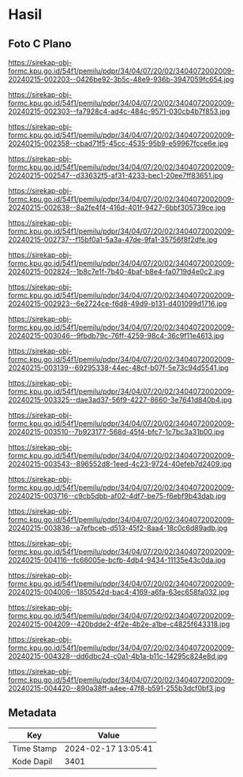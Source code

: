 # Hasil

## Foto C Plano

https://sirekap-obj-formc.kpu.go.id/54f1/pemilu/pdpr/34/04/07/20/02/3404072002009-20240215-002203--0426be92-3b5c-48e9-936b-3947059fc654.jpg

https://sirekap-obj-formc.kpu.go.id/54f1/pemilu/pdpr/34/04/07/20/02/3404072002009-20240215-002303--fa7928c4-ad4c-484c-9571-030cb4b7f853.jpg

https://sirekap-obj-formc.kpu.go.id/54f1/pemilu/pdpr/34/04/07/20/02/3404072002009-20240215-002358--cbad71f5-45cc-4535-95b9-e59967fcce6e.jpg

https://sirekap-obj-formc.kpu.go.id/54f1/pemilu/pdpr/34/04/07/20/02/3404072002009-20240215-002547--d33632f5-af31-4233-bec1-20ee7ff83651.jpg

https://sirekap-obj-formc.kpu.go.id/54f1/pemilu/pdpr/34/04/07/20/02/3404072002009-20240215-002638--8a2fe4f4-416d-401f-9427-6bbf305739ce.jpg

https://sirekap-obj-formc.kpu.go.id/54f1/pemilu/pdpr/34/04/07/20/02/3404072002009-20240215-002737--f15bf0a1-5a3a-47de-9fa1-35756f8f2dfe.jpg

https://sirekap-obj-formc.kpu.go.id/54f1/pemilu/pdpr/34/04/07/20/02/3404072002009-20240215-002824--1b8c7e1f-7b40-4baf-b8e4-fa0719d4e0c2.jpg

https://sirekap-obj-formc.kpu.go.id/54f1/pemilu/pdpr/34/04/07/20/02/3404072002009-20240215-002923--6e2724ce-f6d8-49d9-b131-d401099d1716.jpg

https://sirekap-obj-formc.kpu.go.id/54f1/pemilu/pdpr/34/04/07/20/02/3404072002009-20240215-003046--9fbdb79c-76ff-4259-98c4-36c9f11e4613.jpg

https://sirekap-obj-formc.kpu.go.id/54f1/pemilu/pdpr/34/04/07/20/02/3404072002009-20240215-003139--69295338-44ec-48cf-b07f-5e73c94d5541.jpg

https://sirekap-obj-formc.kpu.go.id/54f1/pemilu/pdpr/34/04/07/20/02/3404072002009-20240215-003325--dae3ad37-56f9-4227-8660-3e7641d840b4.jpg

https://sirekap-obj-formc.kpu.go.id/54f1/pemilu/pdpr/34/04/07/20/02/3404072002009-20240215-003510--7b923177-568d-45f4-bfc7-1c7bc3a31b00.jpg

https://sirekap-obj-formc.kpu.go.id/54f1/pemilu/pdpr/34/04/07/20/02/3404072002009-20240215-003543--896552d8-1eed-4c23-9724-40efeb7d2409.jpg

https://sirekap-obj-formc.kpu.go.id/54f1/pemilu/pdpr/34/04/07/20/02/3404072002009-20240215-003716--c9cb5dbb-af02-4df7-be75-f6ebf9b43dab.jpg

https://sirekap-obj-formc.kpu.go.id/54f1/pemilu/pdpr/34/04/07/20/02/3404072002009-20240215-003836--a7efbceb-d513-45f2-8aa4-18c0c6d89adb.jpg

https://sirekap-obj-formc.kpu.go.id/54f1/pemilu/pdpr/34/04/07/20/02/3404072002009-20240215-004116--fc66005e-bcfb-4db4-9434-11135e43c0da.jpg

https://sirekap-obj-formc.kpu.go.id/54f1/pemilu/pdpr/34/04/07/20/02/3404072002009-20240215-004006--1850542d-bac4-4169-a6fa-63ec658fa032.jpg

https://sirekap-obj-formc.kpu.go.id/54f1/pemilu/pdpr/34/04/07/20/02/3404072002009-20240215-004209--420bdde2-4f2e-4b2e-a1be-c4825f643318.jpg

https://sirekap-obj-formc.kpu.go.id/54f1/pemilu/pdpr/34/04/07/20/02/3404072002009-20240215-004328--dd6dbc24-c0a1-4b1a-b11c-14295c824e8d.jpg

https://sirekap-obj-formc.kpu.go.id/54f1/pemilu/pdpr/34/04/07/20/02/3404072002009-20240215-004420--890a38ff-a4ee-47f8-b591-255b3dcf0bf3.jpg


## Metadata

| Key        | Value               |
| ---------- | ------------------- |
| Time Stamp | 2024-02-17 13:05:41 |
| Kode Dapil | 3401                |



